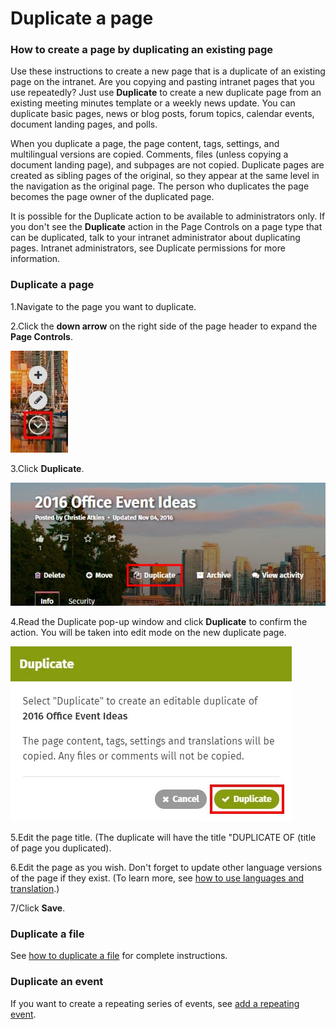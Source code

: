 # Duplicate a page



### How to create a page by duplicating an existing page

Use these instructions to create a new page that is a duplicate of an existing page on the intranet. Are you copying and pasting intranet pages that you use repeatedly? Just use **Duplicate** to create a new duplicate page from an existing meeting minutes template or a weekly news update. You can duplicate basic pages, news or blog posts, forum topics, calendar events, document landing pages, and polls.  
  
When you duplicate a page, the page content, tags, settings, and multilingual versions are copied. Comments, files \(unless copying a document landing page\), and subpages are not copied. Duplicate pages are created as sibling pages of the original, so they appear at the same level in the navigation as the original page. The person who duplicates the page becomes the page owner of the duplicated page.  
  
It is possible for the Duplicate action to be available to administrators only. If you don't see the **Duplicate** action in the Page Controls on a page type that can be duplicated, talk to your intranet administrator about duplicating pages. Intranet administrators, see Duplicate permissions for more information.

### Duplicate a page

1.Navigate to the page you want to duplicate.

2.Click the **down arrow** on the right side of the page header to expand the **Page Controls**.

![](../../.gitbook/assets/1%20%2845%29.jpg)

3.Click **Duplicate**.

![](../../.gitbook/assets/2%20%287%29.jpg)

4.Read the Duplicate pop-up window and click **Duplicate** to confirm the action. You will be taken into edit mode on the new duplicate page.

![](../../.gitbook/assets/3%20%285%29.jpg)



5.Edit the page title. \(The duplicate will have the title "DUPLICATE OF \(title of page you duplicated\).

6.Edit the page as you wish. Don't forget to update other language versions of the page if they exist. \(To learn more, see [how to use languages and translation](../languages-and-translation/).\)

7/Click **Save**.

### Duplicate a file

See [how to duplicate a file](../add-and-edit-files/duplicate-files.md) for complete instructions.

### Duplicate an event

If you want to create a repeating series of events, see [add a repeating event](add-a-calendar/).

